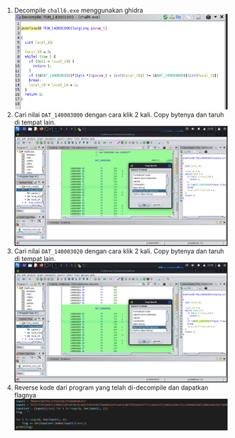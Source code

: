1. Decompile `chall6.exe` menggunakan ghidra
<br>![alt text](image-1.png)
2. Cari nilai `DAT_140003000` dengan cara klik 2 kali. Copy bytenya dan taruh di tempat lain.
<br>![alt text](image-2.png)
3. Cari nilai `DAT_140003020` dengan cara klik 2 kali. Copy bytenya dan taruh di tempat lain.
<br>![alt text](image-3.png)
4. Reverse kode dari program yang telah di-decompile dan dapatkan flagnya
<br>![alt text](image-4.png)
